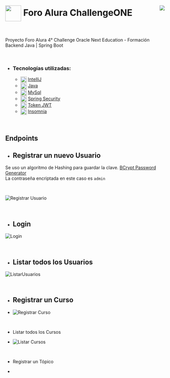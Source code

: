 <h1><img align="center" width="50" src="https://user-images.githubusercontent.com/91544872/209678377-70b50b21-33de-424c-bed8-6a71ef3406ff.png"> Foro Alura ChallengeONE 
   <img align="right" src="https://img.shields.io/badge/STATUS-EN%20DESARROLLO-darkgreen">
</h1> <br>

<p align="left"> Proyecto Foro Alura 4° Challenge Oracle Next Education - Formación Backend Java | Spring Boot</p> <br>

- ### Tecnologías utilizadas:

  - <img align="center" width="20" src="https://github.com/gfCrova/ForoAlura_ChallengeONE/assets/103906625/395cf392-5c85-48cb-9678-0eea72c4c62d"> [IntelliJ](https://www.jetbrains.com/es-es/idea/)
  - <img align="center" width="20" src="https://github.com/gfCrova/ForoAlura_ChallengeONE/assets/103906625/1ce5e006-0e98-40e4-aca2-4b41218745b1"> [Java](https://www.java.com/en/)
  - <img align="center" width="20" src="https://github.com/gfCrova/ForoAlura_ChallengeONE/assets/103906625/6734f329-4827-4a0d-9428-45be57c4c5cb"> [MySql](https://www.mysql.com/)
  - <img align="center" width="20" src="https://github.com/gfCrova/ForoAlura_ChallengeONE/assets/103906625/4e503430-4a50-448d-8ed9-37c72cceb1ed"> [Spring Security](https://start.spring.io/)
  - <img align="center" width="20" src="https://github.com/gfCrova/ForoAlura_ChallengeONE/assets/103906625/5e0a2de9-c0b3-4e83-9892-02535afb0d67"> [Token JWT](https://jwt.io/)
  - <img align="center" width="20" src="https://github.com/gfCrova/ForoAlura_ChallengeONE/assets/103906625/ddc1d1a6-5d25-47c0-abda-370d7082fc90"> [Insomnia](https://insomnia.rest/)
  <!-- <img align="center" width="20" src="https://github.com/gfCrova/ForoAlura_ChallengeONE/assets/103906625/89c97dcb-c8d5-4faf-a0ba-ec3f04b9fc50"> [Flyway](https://flywaydb.org/) -->

<br>

## Endpoints 

   - ## Registrar un nuevo Usuario

   Se uso un algoritmo de Hashing para guardar la clave. <a href="https://www.browserling.com/tools/bcrypt">BCrypt Password Generator</a><br>
   La contraseña encriptada en este caso es ```admin```

<br>

   ![Registrar Usuario](https://github.com/gfCrova/ForoAlura_ChallengeONE/assets/103906625/3ec08fb8-28bf-41a0-ba62-2de1a43df6fd)

<br>

   - ## Login

   ![Login](https://github.com/gfCrova/ForoAlura_ChallengeONE/assets/103906625/8fda90f1-ffb7-415e-989e-a81e7b88dcf6)

<br>

   - ## Listar todos los Usuarios

   ![ListarUsuarios](https://github.com/gfCrova/ForoAlura_ChallengeONE/assets/103906625/0100f777-79b7-4c7a-932f-cb6c331d2efe)

<br>

   - ## Registrar un Curso
   
   - ![Registrar Curso](https://github.com/gfCrova/ForoAlura_ChallengeONE/assets/103906625/efd951d7-35d7-4195-b723-3e2d1d1fa6d1)

<br>

   - Listar todos los Cursos

   - ![Listar Cursos](https://github.com/gfCrova/ForoAlura_ChallengeONE/assets/103906625/ffeda57b-1e41-4597-b85e-d46e514828d0)

<br>

   - Registrar un Tópico

   - 

<br>
